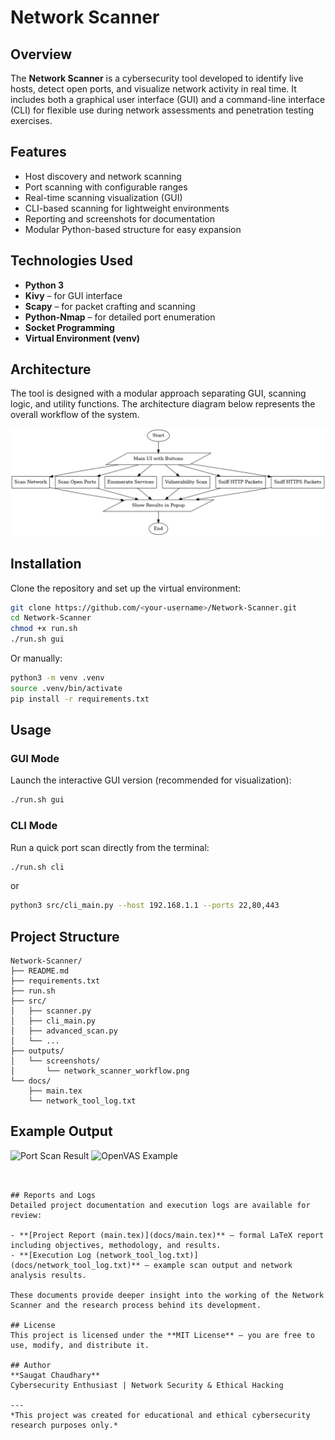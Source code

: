 # Network Scanner

<!-- ![Architecture Diagram](outputs/screenshots/network_scanner_workflow.png) -->

## Overview
The **Network Scanner** is a cybersecurity tool developed to identify live hosts, detect open ports, and visualize network activity in real time. 
It includes both a graphical user interface (GUI) and a command-line interface (CLI) for flexible use during network assessments and penetration testing exercises.

## Features
- Host discovery and network scanning
- Port scanning with configurable ranges
- Real-time scanning visualization (GUI)
- CLI-based scanning for lightweight environments
- Reporting and screenshots for documentation
- Modular Python-based structure for easy expansion

## Technologies Used
- **Python 3**
- **Kivy** – for GUI interface
- **Scapy** – for packet crafting and scanning
- **Python-Nmap** – for detailed port enumeration
- **Socket Programming**
- **Virtual Environment (venv)**

## Architecture
The tool is designed with a modular approach separating GUI, scanning logic, and utility functions.
The architecture diagram below represents the overall workflow of the system.

![Architecture Diagram](outputs/screenshots/network_scanner_flowchart.png)

## Installation
Clone the repository and set up the virtual environment:

```bash
git clone https://github.com/<your-username>/Network-Scanner.git
cd Network-Scanner
chmod +x run.sh
./run.sh gui
```

Or manually:
```bash
python3 -m venv .venv
source .venv/bin/activate
pip install -r requirements.txt
```

## Usage

### GUI Mode
Launch the interactive GUI version (recommended for visualization):

```bash
./run.sh gui
```

### CLI Mode
Run a quick port scan directly from the terminal:

```bash
./run.sh cli
```
or
```bash
python3 src/cli_main.py --host 192.168.1.1 --ports 22,80,443
```

## Project Structure
```
Network-Scanner/
├── README.md
├── requirements.txt
├── run.sh
├── src/
│   ├── scanner.py
│   ├── cli_main.py
│   ├── advanced_scan.py
│   └── ...
├── outputs/
│   └── screenshots/
│       └── network_scanner_workflow.png
└── docs/
    ├── main.tex
    └── network_tool_log.txt
```

<!-- ## Example Output
Example results and screenshots are located in the `outputs/screenshots/` directory.

```markdown
![Scan Result](outputs/screenshots/r1.png)
![Scan Result](outputs/screenshots/scan_result.png) -->

## Example Output

![Port Scan Result](outputs/screenshots/r1.png)
![OpenVAS Example](outputs/screenshots/openvas.png)

```


## Reports and Logs
Detailed project documentation and execution logs are available for review:

- **[Project Report (main.tex)](docs/main.tex)** — formal LaTeX report including objectives, methodology, and results.
- **[Execution Log (network_tool_log.txt)](docs/network_tool_log.txt)** — example scan output and network analysis results.

These documents provide deeper insight into the working of the Network Scanner and the research process behind its development.

## License
This project is licensed under the **MIT License** — you are free to use, modify, and distribute it.

## Author
**Saugat Chaudhary**  
Cybersecurity Enthusiast | Network Security & Ethical Hacking

---
*This project was created for educational and ethical cybersecurity research purposes only.*
